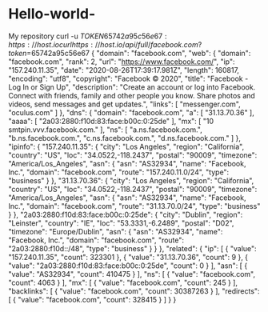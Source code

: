 # Hello-world-
My repository
curl -u $TOKEN 65742a95c56e67: https://host.io 
curl https://host.io/api/full/facebook.com?token=$65742a95c56e67
{
    "domain": "facebook.com",
    "web": {
        "domain": "facebook.com",
        "rank": 2,
        "url": "https://www.facebook.com/",
        "ip": "157.240.11.35",
        "date": "2020-08-26T17:39:17.981Z",
        "length": 160817,
        "encoding": "utf8",
        "copyright": "Facebook © 2020",
        "title": "Facebook - Log In or Sign Up",
        "description": "Create an account or log into Facebook. Connect with friends, family and other people you know. Share photos and videos, send messages and get updates.",
        "links": [
            "messenger.com",
            "oculus.com"
        ]
    },
    "dns": {
        "domain": "facebook.com",
        "a": [
            "31.13.70.36"
        ],
        "aaaa": [
            "2a03:2880:f10d:83:face:b00c:0:25de"
        ],
        "mx": [
            "10 smtpin.vvv.facebook.com."
        ],
        "ns": [
            "a.ns.facebook.com.",
            "b.ns.facebook.com.",
            "c.ns.facebook.com.",
            "d.ns.facebook.com."
        ]
    },
    "ipinfo": {
        "157.240.11.35": {
            "city": "Los Angeles",
            "region": "California",
            "country": "US",
            "loc": "34.0522,-118.2437",
            "postal": "90009",
            "timezone": "America/Los_Angeles",
            "asn": {
                "asn": "AS32934",
                "name": "Facebook, Inc.",
                "domain": "facebook.com",
                "route": "157.240.11.0/24",
                "type": "business"
            }
        },
        "31.13.70.36": {
            "city": "Los Angeles",
            "region": "California",
            "country": "US",
            "loc": "34.0522,-118.2437",
            "postal": "90009",
            "timezone": "America/Los_Angeles",
            "asn": {
                "asn": "AS32934",
                "name": "Facebook, Inc.",
                "domain": "facebook.com",
                "route": "31.13.70.0/24",
                "type": "business"
            }
        },
        "2a03:2880:f10d:83:face:b00c:0:25de": {
            "city": "Dublin",
            "region": "Leinster",
            "country": "IE",
            "loc": "53.3331,-6.2489",
            "postal": "D02",
            "timezone": "Europe/Dublin",
            "asn": {
                "asn": "AS32934",
                "name": "Facebook, Inc.",
                "domain": "facebook.com",
                "route": "2a03:2880:f10d::/48",
                "type": "business"
            }
        }
    },
    "related": {
        "ip": [
            {
                "value": "157.240.11.35",
                "count": 323301
            },
            {
                "value": "31.13.70.36",
                "count": 9
            },
            {
                "value": "2a03:2880:f10d:83:face:b00c:0:25de",
                "count": 0
            }
        ],
        "asn": [
            {
                "value": "AS32934",
                "count": 410475
            }
        ],
        "ns": [
            {
                "value": "facebook.com",
                "count": 4063
            }
        ],
        "mx": [
            {
                "value": "facebook.com",
                "count": 245
            }
        ],
        "backlinks": [
            {
                "value": "facebook.com",
                "count": 30387263
            }
        ],
        "redirects": [
            {
                "value": "facebook.com",
                "count": 328415
            }
        ]
    }
}
